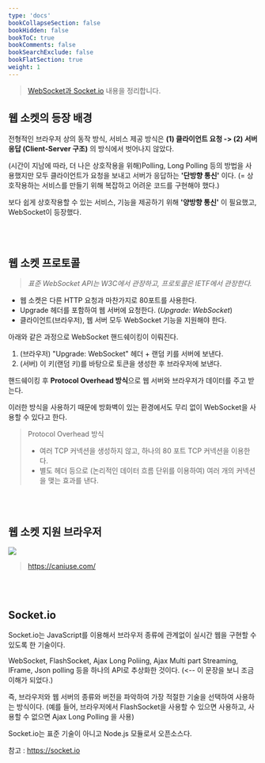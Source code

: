 ```yaml
---
type: 'docs'
bookCollapseSection: false
bookHidden: false
bookToC: true
bookComments: false
bookSearchExclude: false
bookFlatSection: true
weight: 1
---
```


> [WebSocket과 Socket.io](https://d2.naver.com/helloworld/1336) 내용을 정리합니다.

## 웹 소켓의 등장 배경

전형적인 브라우저 상의 동작 방식, 서비스 제공 방식은 **(1) 클라이언트 요청 -> (2) 서버 응답 (Client-Server 구조)** 의 방식에서 벗어나지 않았다. 

(시간이 지남에 따라, 더 나은 상호작용을 위해)Polling, Long Polling 등의 방법을 사용했지만 모두 클라이언트가 요청을 보내고 서버가 응답하는 **'단방향 통신'** 이다. (= 상호작용하는 서비스를 만들기 위해 복잡하고 어려운 코드를 구현해야 했다.)

보다 쉽게 상호작용할 수 있는 서비스, 기능을 제공하기 위해 **'양방향 통신'** 이 필요했고, WebSocket이 등장했다.

<br><br>

## 웹 소켓 프로토콜

> *표준 WebSocket API는 W3C에서 관장하고, 프로토콜은 IETF에서 관장한다.*

- 웹 소켓은 다른 HTTP 요청과 마찬가지로 80포트를 사용한다.
- Upgrade 헤더를 포함하여 웹 서버에 요청한다. (*Upgrade: WebSocket*)
- 클라이언트(브라우저), 웹 서버 모두 WebSocket 기능을 지원해야 한다.

아래와 같은 과정으로 WebSocket 핸드쉐이킹이 이뤄진다.

1. (브라우저) "Upgrade: WebSocket" 헤더 + 랜덤 키를 서버에 보낸다.
2. (서버) 이 키(랜덤 키)를 바탕으로 토큰을 생성한 후 브라우저에 보낸다.

핸드쉐이킹 후 **Protocol Overhead 방식**으로 웹 서버와 브라우저가 데이터를 주고 받는다.

이러한 방식을 사용하기 때문에 방화벽이 있는 환경에서도 무리 없이 WebSocket을 사용할 수 있다고 한다.

> Protocol Overhead 방식 <br>
> - 여러 TCP 커넥션을 생성하지 않고, 하나의 80 포트 TCP 커넥션을 이용한다.
> - 별도 헤더 등으로 (논리적인 데이터 흐름 단위를 이용하여) 여러 개의 커넥션을 맺는 효과를 낸다.

<br><br>

## 웹 소켓 지원 브라우저

![](/images/[ETC]%20WebSocket_15.png)

> https://caniuse.com/

<br><br>

## Socket.io

Socket.io는 JavaScript를 이용해서 브라우저 종류에 관계없이 실시간 웹을 구현할 수 있도록 한 기술이다. 

WebSocket, FlashSocket, Ajax Long Poliing, Ajax Multi part Streaming, IFrame, Json polling 등을 하나의 API로 추상화한 것이다. (<-- 이 문장을 보니 조금 이해가 되었다.) 

즉, 브라우저와 웹 서버의 종류와 버전을 파악하여 가장 적절한 기술을 선택하여 사용하는 방식이다. (예를 들어, 브라우저에서 FlashSocket을 사용할 수 있으면 사용하고, 사용할 수 없으면 Ajax Long Polling 을 사용)

Socket.io는 표준 기술이 아니고 Node.js 모듈로서 오픈소스다.

참고 : https://socket.io